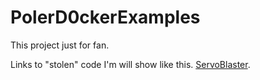 PolerD0ckerExamples
==========

This project just for fan.

Links to "stolen" code I'm will show like this. 
[ServoBlaster](https://github.com/richardghirst/PiBits).